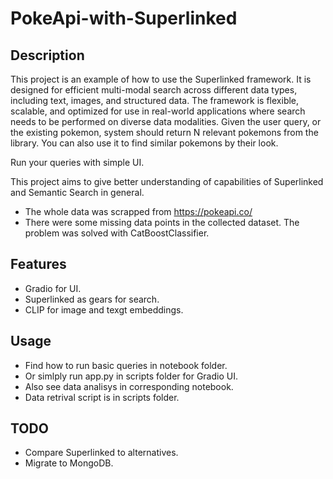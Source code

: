 # PokeApi-with-Superlinked
## Description

This project is an example of how to use the Superlinked framework. It is designed for efficient multi-modal search across different data types, including text, images, and structured data. The framework is flexible, scalable, and optimized for use in real-world applications where search needs to be performed on diverse data modalities.
Given the user query, or the existing pokemon, system should return N relevant pokemons from the library.
You can also use it to find similar pokemons by their look.

Run your queries with simple UI.

This project aims to give better understanding of capabilities of Superlinked and Semantic Search in general.

- The whole data was scrapped from https://pokeapi.co/
- There were some missing data points in the collected dataset. The problem was solved with CatBoostClassifier.

## Features 
- Gradio for UI.
- Superlinked as gears for search.
- CLIP for image and texgt embeddings.

## Usage
- Find how to run basic queries in notebook folder. 
- Or simlply run app.py in scripts folder for Gradio UI.
- Also see data analisys in corresponding notebook. 
- Data retrival script is in scripts folder.

## TODO
- Compare Superlinked to alternatives.
- Migrate to MongoDB.
